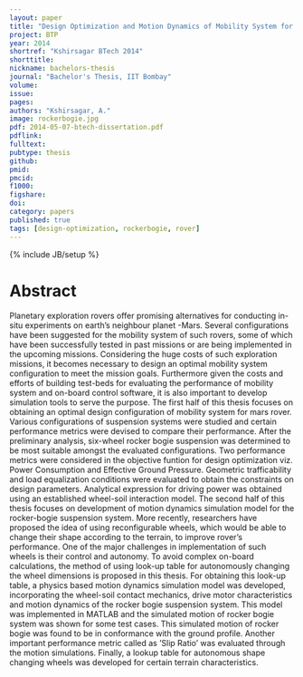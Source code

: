 ```yaml
---
layout: paper
title: "Design Optimization and Motion Dynamics of Mobility System for Mars Rover"
project: BTP
year: 2014
shortref: "Kshirsagar BTech 2014"
shorttitle: 
nickname: bachelors-thesis
journal: "Bachelor's Thesis, IIT Bombay"
volume:
issue:
pages:
authors: "Kshirsagar, A."
image: rockerbogie.jpg
pdf: 2014-05-07-btech-dissertation.pdf
pdflink:
fulltext:  
pubtype: thesis
github:
pmid:  
pmcid:
f1000:
figshare:
doi:
category: papers
published: true
tags: [design-optimization, rockerbogie, rover]
---
```

{% include JB/setup %}

# Abstract
Planetary exploration rovers offer promising alternatives for conducting in-situ experiments on earth’s neighbour planet -Mars. Several configurations have been suggested for the mobility system of such rovers, some of which have been successfully tested in past missions or are being implemented in the upcoming missions. Considering the huge costs of such exploration missions, it becomes necessary to design an optimal mobility system configuration to meet the mission goals. Furthermore given the costs and efforts of building test-beds for evaluating the performance of mobility system and on-board control software, it is also important to develop simulation tools to serve the purpose. The first half of this thesis focuses on obtaining an optimal design configuration of mobility system for mars rover. Various configurations of suspension systems were studied and certain performance metrics were devised to compare their performance. After the preliminary analysis, six-wheel rocker bogie suspension was determined to be most suitable amongst the evaluated configurations. Two performance metrics were considered in the objective funtion for design optimization viz. Power Consumption and Effective Ground Pressure. Geometric trafficability and load equalization conditions were evaluated to obtain the constraints on design parameters. Analytical expression for driving power was obtained using an established wheel-soil interaction model. The second half of this thesis focuses on development of motion dynamics simulation model for the rocker-bogie suspension system. More recently, researchers have proposed the idea of using reconfigurable wheels, which would be able to change their shape according to the terrain, to improve rover’s performance. One of the major challenges in implementation of such wheels is their control and autonomy. To avoid complex on-board calculations, the method of using look-up table for autonomously changing the wheel dimensions is proposed in this thesis. For obtaining this look-up table, a physics based motion dynamics simulation model was developed, incorporating the wheel-soil contact mechanics, drive motor characteristics and motion dynamics of the rocker bogie suspension system. This model was implemented in MATLAB and the simulated motion of rocker bogie system was shown for some test cases. This simulated motion of rocker bogie was found to be in conformance with the ground profile. Another important performance metric called as ’Slip Ratio’ was evaluated through the motion simulations. Finally, a lookup table for autonomous shape changing wheels was developed for certain terrain characteristics.